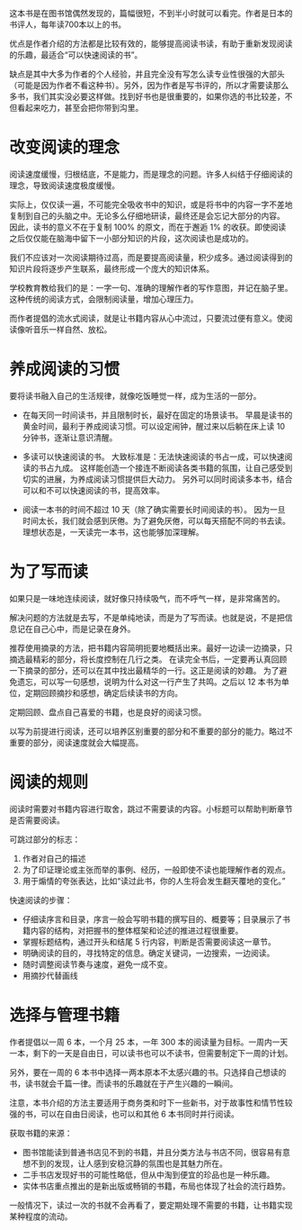
这本书是在图书馆偶然发现的，篇幅很短，不到半小时就可以看完。作者是日本的书评人，每年读700本以上的书。

优点是作者介绍的方法都是比较有效的，能够提高阅读书读，有助于重新发现阅读的乐趣，最适合“可以快速阅读的书”。

缺点是其中大多为作者的个人经验，并且完全没有写怎么读专业性很强的大部头（可能是因为作者不看这种书）。另外，因为作者是写书评的，所以才需要读那么多书，我们其实没必要这样做。找到好书也是很重要的，如果你选的书比较差，不但看起来吃力，甚至会把你带到沟里。


# 改变阅读的理念

阅读速度缓慢，归根结底，不是能力，而是理念的问题。许多人纠结于仔细阅读的理念，导致阅读速度极度缓慢。

实际上，仅仅读一遍，不可能完全吸收书中的知识，或是将书中的内容一字不差地复制到自己的头脑之中。无论多么仔细地研读，最终还是会忘记大部分的内容。
因此，读书的意义不在于复制 100% 的原文，而在于邂逅 1% 的收获。即使阅读之后仅仅能在脑海中留下一小部分知识的片段，这次阅读也是成功的。

我们不应该对一次阅读期待过高，而是要提高阅读量，积少成多。通过阅读得到的知识片段将逐步产生联系，最终形成一个庞大的知识体系。


学校教育教给我们的是：一字一句、准确的理解作者的写作意图，并记在脑子里。这种传统的阅读方式，会限制阅读量，增加心理压力。

而作者提倡的流水式阅读，就是让书籍内容从心中流过，只要流过便有意义。使阅读像听音乐一样自然、放松。

# 养成阅读的习惯
要将读书融入自己的生活规律，就像吃饭睡觉一样，成为生活的一部分。

- 在每天同一时间读书，并且限制时长，最好在固定的场景读书。
早晨是读书的黄金时间，最利于养成阅读习惯。可以设定闹钟，醒过来以后躺在床上读 10 分钟书，逐渐让意识清醒。

- 多读可以快速阅读的书。
大致标准是：无法快速阅读的书占一成，可以快速阅读的书占九成。
这样能创造一个接连不断阅读各类书籍的氛围，让自己感受到切实的进展，为养成阅读习惯提供巨大动力。
另外可以同时阅读多本书，结合可以和不可以快速阅读的书，提高效率。

- 阅读一本书的时间不超过 10 天（除了确实需要长时间阅读的书）。
因为一旦时间太长，我们就会感到厌倦。为了避免厌倦，可以每天搭配不同的书去读。理想状态是，一天读完一本书，这也能够加深理解。

# 为了写而读
如果只是一味地连续阅读，就好像只持续吸气，而不呼气一样，是非常痛苦的。

解决问题的方法就是去写，不是单纯地读，而是为了写而读。也就是说，不是把信息记在自己心中，而是记录在身外。

推荐使用摘录的方法，把书籍内容简明扼要地概括出来。最好一边读一边摘录，只摘选最精彩的部分，将长度控制在几行之类。
在读完全书后，一定要再认真回顾一下摘录的部分，还可以在其中找出最精华的一行。这正是阅读的妙趣。
为了避免遗忘，可以写一句感想，说明为什么对这一行产生了共鸣。之后以 12 本书为单位，定期回顾摘抄和感想，确定后续读书的方向。

定期回顾、盘点自己喜爱的书籍，也是良好的阅读习惯。

以写为前提进行阅读，还可以培养区别重要的部分和不重要的部分的能力。略过不重要的部分，阅读速度就会大幅提高。

# 阅读的规则
阅读时需要对书籍内容进行取舍，跳过不需要读的内容。小标题可以帮助判断章节是否需要阅读。

可跳过部分的标志：
1.  作者对自己的描述
2.  为了印证理论或主张而举的事例、经历，一般即使不读也能理解作者的观点。
3.  用于煽情的夸张表达，比如“读过此书，你的人生将会发生翻天覆地的变化。”

快速阅读的步骤：
- 仔细读序言和目录，序言一般会写明书籍的撰写目的、概要等；目录展示了书籍内容的结构，对把握书的整体框架和论述的推进过程很重要。
- 掌握标题结构，通过开头和结尾 5 行内容，判断是否需要阅读这一章节。
- 明确阅读的目的，寻找特定的信息。确定关键词，一边搜索，一边阅读。
- 随时调整阅读节奏与速度，避免一成不变。
- 用摘抄代替画线

# 选择与管理书籍
作者提倡以一周 6 本，一个月 25 本，一年 300 本的阅读量为目标。一周内一天一本，剩下的一天是自由日，可以读书也可以不读书，但需要制定下一周的计划。

另外，要在一周的 6 本书中选择一两本原本不太感兴趣的书。只选择自己想读的书，读书就会千篇一律。而读书的乐趣就在于产生兴趣的一瞬间。

注意，本书介绍的方法主要适用于商务类和时下一些新书，对于故事性和情节性较强的书，可以在自由日阅读，也可以和其他 6 本书同时并行阅读。

获取书籍的来源：
- 图书馆能读到普通书店见不到的书籍，并且分类方法与书店不同，很容易有意想不到的发现，让人感到安稳沉静的氛围也是其魅力所在。
- 二手书店发现好书的可能性略低，但从中淘到便宜的珍品也是一种乐趣。
- 实体书店重点推出的是新出版或畅销的书籍，布局也体现了社会的流行趋势。


一般情况下，读过一次的书就不会再看了，要定期处理不需要的书籍，让书籍实现某种程度的流动。
